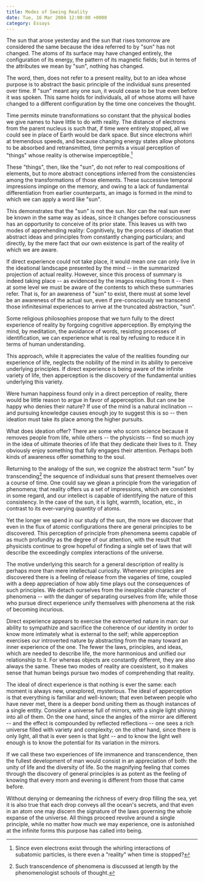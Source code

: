 ```yaml
---
title: Modes of Seeing Reality
date: Tue, 16 Mar 2004 12:00:00 +0000
category: Essays
---
```


The sun that arose yesterday and the sun that rises tomorrow are
considered the same because the idea referred to by "sun" has not
changed.  The atoms of its surface may have changed entirely, the
configuration of its energy, the pattern of its magnetic fields; but in
terms of the attributes we mean by "sun", nothing has changed.

The word, then, does not refer to a present reality, but to an idea
whose purpose is to abstract the basic principle of the individual suns
presented over time.  If "sun" meant any one sun, it would cease to be
true even before it was spoken.  This same holds for individuals, all of
whose atoms will have changed to a different configuration by the time
one conceives the thought.

Time permits minute transformations so constant that the physical bodies
we give names to have little to do with reality.  The distance of
electrons from the parent nucleus is such that, if time were entirely
stopped, all we could see in place of Earth would be dark space.  But
since electrons whirl at tremendous speeds, and because changing energy
states allow photons to be absorbed and retransmitted, time permits a
visual perception of "things" whose reality is otherwise
imperceptible.[^1]

These "things", then, like the "sun", do not refer to real compositions
of elements, but to more abstract conceptions inferred from the
consistencies among the transformations of those elements.  These
successive temporal impressions impinge on the memory, and owing to a
lack of fundamental differentiation from earlier counterparts, an imago
is formed in the mind to which we can apply a word like "sun".

This demonstrates that the "sun" is not the sun.  Nor can the real sun
ever be known in the same way as ideas, since it changes before
consciousness has an opportunity to conceive of its prior state.  This
leaves us with two modes of apprehending reality: Cognitively, by the
process of ideation that abstract ideas and principles from constantly
changing particulars; and directly, by the mere fact that our own
existence is part of the reality of which we are aware.

If direct experience could not take place, it would mean one can only
live in the ideational landscape presented by the mind -- in the
summarized projection of actual reality.  However, since this process of
summary is indeed taking place -- as evidenced by the imagos resulting
from it -- then at some level we must be aware of the contents to which
these summaries refer.  That is, for an awareness of "sun" to exist,
there must at some level be an awareness of the actual sun, even if
pre-consciously we transcend those infinitesimal experiences to arrive
at the truncated abstraction, "sun".

Some religious philosophies propose that we turn fully to the direct
experience of reality by forgoing cognitive apperception.  By emptying
the mind, by meditation, the avoidance of words, resisting processes of
identification, we can experience what is real by refusing to reduce it
in terms of human understanding.

This approach, while it appreciates the value of the realities founding
our experience of life, neglects the nobility of the mind in its ability
to perceive underlying principles.  If direct experience is being aware
of the infinite variety of life, then apperception is the discovery of
the fundamental unities underlying this variety.

Were human happiness found only in a direct perception of reality, there
would be little reason to argue in favor of apperception.  But can one
be happy who denies their nature?  If use of the mind is a natural
inclination -- and pursuing knowledge causes enough joy to suggest this
is so -- then ideation must take its place among the higher pursuits.

What does ideation offer?  There are some who scorn science because it
removes people from life, while others -- the physicists -- find so much
joy in the idea of ultimate theories of life that they dedicate their
lives to it.  They obviously enjoy something that fully engages their
attention.  Perhaps both kinds of awareness offer something to the soul.

Returning to the analogy of the sun, we cognize the abstract term "sun"
by transcending[^2] the sequence of individual suns that present
themselves over a course of time.  One could say we glean a principle
from the variegation of phenomena; that reality offers us a set of
impressions, which are consistent in some regard, and our intellect is
capable of identifying the nature of this consistency.  In the case of
the sun, it is light, warmth, location, etc., in contrast to its
ever-varying quantity of atoms.

Yet the longer we spend in our study of the sun, the more we discover
that even in the flux of atomic configurations there are general
principles to be discovered.  This perception of principle from
phenomena seems capable of as much profundity as the degree of our
attention, with the result that physicists continue to grow hopeful of
finding a single set of laws that will describe the exceedingly complex
interactions of the universe.

The motive underlying this search for a general description of reality
is perhaps more than mere intellectual curiosity.  Whenever principles
are discovered there is a feeling of release from the vagaries of time,
coupled with a deep appreciation of how ably time plays out the
consequences of such principles.  We detach ourselves from the
inexplicable character of phenomena -- with the danger of separating
ourselves from life; while those who pursue direct experience unify
themselves with phenomena at the risk of becoming incurious.

Direct experience appears to exercise the extroverted nature in man: our
ability to sympathize and sacrifice the coherence of our identity in
order to know more intimately what is external to the self; while
apperception exercises our introverted nature by abstracting from the
many toward an inner experience of the one.  The fewer the laws,
principles, and ideas, which are needed to describe life, the more
harmonious and unified our relationship to it.  For whereas objects are
constantly different, they are also always the same.  These two modes of
reality are coexistent, so it makes sense that human beings pursue two
modes of comprehending that reality.

The ideal of direct experience is that nothing is ever the same: each
moment is always new, unexplored, mysterious.  The ideal of apperception
is that everything is familiar and well-known; that even between people
who have never met, there is a deeper bond uniting them as though
instances of a single entity.  Consider a universe full of mirrors, with
a single light shining into all of them.  On the one hand, since the
angles of the mirror are different -- and the effect is compounded by
reflected reflections -- one sees a rich universe filled with variety
and complexity; on the other hand, since there is only light, all that
is ever seen is that light -- and to know the light well enough is to
know the potential for its variation in the mirrors.

If we call these two experiences of life immanence and transcendence,
then the fullest development of man would consist in an appreciation of
both: the unity of life and the diversity of life.  So the magnifying
feeling that comes through the discovery of general principles is as
potent as the feeling of knowing that every morn and evening is
different from those that came before.

Without denying or demeaning the richness of every drop filling the sea,
yet it is also true that each drop conveys all the ocean's secrets, and
that even in an atom one may discern the signature of the laws governing
the whole expanse of the universe.  All things proceed revolve around a
single principle, while no matter how much we may experience, one is
astonished at the infinite forms this purpose has called into being.

[^1]:  Since even electrons exist through the whirling interactions of
subatomic particles, is there even a "reality" when time is stopped?

[^2]:  Such transcendence of phenomena is discussed at length by the
phenomenologist schools of thought.



